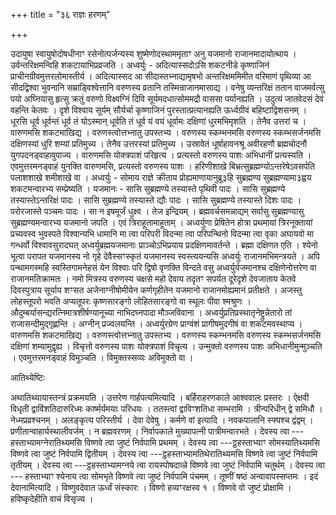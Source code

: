 +++
title = "३६ राज्ञः हरणम्"

+++

उदायुषा स्वायुषोदोषधीनाꣳ रसेनोत्पर्जन्यस्य शुष्मेणोदस्थाममृताꣳ अनु यजमानो राजानमादायोत्थाय । उर्वन्तरिक्षमन्विहि शकटायाभिप्रव्रजति । अध्वर्युः - अदित्यास्सदोऽसि शकटनीडे कृष्णाजिनं प्राचीनग्रीवमुत्तरलोमास्तीर्य । अदित्यास्सद आ सीदास्तभ्नाद्यामृषभो अन्तरिक्षममिमीत वरिमाणं पृथिव्या आ सीदद्विश्वा भुवनानि सम्राड्विश्वेत्तानि वरुणस्य व्रतानि तस्मिन्राजानमासाद्य । वनेषु व्यन्तरिक्षं ततान वाजमर्वत्सु पयो अघ्नियासु हृत्सु क्रतुं वरुणो विक्ष्वग्निं दिवि सूर्यमदधात्सोममद्रौ वाससा पर्यानह्यति । उदुत्यं जातवेदसं देवं वहन्ति केतवः । दृशे विश्वाय सूर्यम् सौर्यर्चा कृष्णाजिनं पुरस्तात्प्रत्यानह्यति ऊर्ध्वग्रीवं बहिष्टाद्विशसनम् । धूरसि धूर्व धूर्वन्तं धूर्व तं योऽस्मान् धूर्वति तं धूर्व यं वयं धूर्वामः दक्षिणां धुरमभिमृशति । तेनैव उत्तरां च । वारुणमसि शकटमाखिद्य । वरुणस्त्वोत्तभ्नातु उपस्तभ्य । वरुणस्य स्कम्भनमसि वरुणस्य स्कम्भसर्जनमसि दक्षिणस्यां धुरि शम्यां प्रतिमुच्य । तेनैव उत्तरस्यां प्रतिमुच्य । उस्रावेतं धूर्षाहावनश्रू अवीरहणौ ब्रह्मचोदनौ युगपदनड्वाहावुपाज्य । वारुणमसि योक्त्रपाशं परिहृत्य । प्रत्यस्तो वरुणस्य पाशः अभिधानीं प्रत्यस्यति । एवमुत्तरमनड्वाहं युनक्ति वारुणमसि, प्रत्यस्तो वरुणस्य पाशः । हरिणीशाखे बिभ्रत्सुब्रह्मण्योऽन्तरेषेऽवसर्पति पलाशशाखे शमीशाखे वा । अध्वर्युः - सोमाय राज्ञे क्रीताय प्रोह्यमाणायानुब्रू३हि सुब्रह्मण्य सुब्रह्मण्यामा३ह्वय शकटमन्वारभ्य सम्प्रेष्यति । यजमानः - सासि सुब्रह्मण्ये तस्यास्ते पृथिवी पादः । सासि सुब्रह्मण्ये तस्यास्तेऽन्तरिक्षं पादः । सासि सुब्रह्मण्ये तस्यास्ते द्यौः पादः । सासि सुब्रह्मण्ये तस्यास्ते दिशः पादः । परोरजास्ते पञ्चमः पादः । सा न इषमूर्जं धुक्ष्व । तेज इन्द्रियम् । ब्रह्मवर्चसमन्नाद्यम् सर्वासु सुब्रह्मण्यासु सुब्रह्मण्यमन्वारभ्य यजमानो जपति । एवं त्रिराहूतामाहूताम् । अध्वर्युणा प्रेषितेन होत्रा प्रथमायां त्रिरनूक्तायां प्रच्यवस्व भुवस्पते विश्वान्यभि धामानि मा त्वा परिपरी विदन्मा त्वा परिपन्थिनो विदन्मा त्वा वृका अघायवो मा गन्धर्वो विश्वावसुरादघत् अध्वर्युब्रह्मयजमानाः प्राञ्चोऽभिप्रयाय प्रदक्षिणमावर्तन्ते । ब्रह्मा दक्षिणत एति । श्येनो भूत्वा परापत यजमानस्य नो गृहे देवैस्सꣳस्कृतं यजमानस्य स्वस्त्ययन्यसि अध्वर्युः राजानमभिमन्त्रयते । अपि पन्थामगस्महि स्वस्तिगामनेहसं येन विश्वाः परि द्विषो वृणक्ति विन्दते वसु अध्वर्युर्यजमानश्च दक्षिणेनोत्तरेण वा राजानमतिक्रामतः । नमो मित्रस्य वरुणस्य चक्षसे महो देवाय तदृतꣳ सपर्यत दूरेदृशे देवजाताय केतवे दिवस्पुत्राय सूर्याय शꣳसत अजेनाग्नीषोमीयेन कर्णगृहीतेन यजमानो राजानमोह्यमानं प्रतीक्षते । अजस्तु लोहस्तूपरो भवति अप्यतूपरः कृष्णसारङ्गो लोहितसारङ्गो वा स्थूलः पीवा श्मश्रुणः । औदुम्बर्यासन्द्यरत्निमात्रशीर्षण्यानूच्या नाभिदघ्नपादा मौञ्जविवाना । अध्वर्युप्रतिप्रस्थातृनेष्ट्रुन्नेतारो तां राजासन्दीमुद्गृह्णन्ति । अग्नीन् प्रज्वलयन्ति । अध्वर्युरग्रेण प्राग्वंशं प्रागीषमुदगीषं वा शकटमवस्थाप्य । वारुणमसि शकटमाखिद्य । वरुणस्त्वोत्तभ्नातु उपस्तभ्य । वरुणस्य स्कम्भनमसि वरुणस्य स्कम्भसर्जनमसि दक्षिणां शम्यामुद्वृह्य । विचृत्तो वरुणस्य पाशः योक्त्रपाशं विचृत्य । उन्मुक्तो वरुणस्य पाशः अभिधानीमुन्मुञ्चति । एवमुत्तरमनड्वाहं विमुञ्चति । विमुक्तस्सव्यः अविमुक्तो वा ।

आतिथ्येष्टिः

अथातिथ्यायास्तन्त्रं प्रक्रमयति । उत्तरेण गार्हपत्यमित्यादि । बर्हिराहरणकाले आश्ववालः प्रस्तरः । ऐक्षवी विधृती द्वाविंशतिदारुरिध्मः कार्ष्मर्यमयाः परिधयः । ततस्त्वां द्वाविꣳशतिधा सम्भरामि । त्रीन्परिधीन् द्वे समिधौ । नेध्मप्रव्रश्चनम् । अलङ्कृत्य परिस्तीर्य । देवा देवेषु । कर्मणे वां इत्यादि । नवकपालानि स्फ्यश्च द्वंद्वम् । प्रणीतान्वाहार्यस्थालीवर्जम् । न ब्रह्मवरणम् । निर्वापकाले मुख्यापत्नी पात्रीमन्वारभते । देवस्य त्वा --- हस्ताभ्यामग्नेरातिथ्यमसि विष्णवे त्वा जुष्टं निर्वपामि प्रथमम् । देवस्य त्वा ---ट्ठहस्ताभ्याꣳ सोमस्यातिथ्यमसि विष्णवे त्वा जुष्टं निर्वपामि द्वितीयम् । देवस्य त्वा ---ट्ठहस्ताभ्यामतिथेरातिथ्यमसि विष्णवे त्वा जुष्टं निर्वपामि तृतीयम् । देवस्य त्वा ---ट्ठहस्ताभ्यामग्नये त्वा रायस्पोषदाव्न्ने विष्णवे त्वा जुष्टं निर्वपामि चतुर्थम् । देवस्य त्वा --- हस्ताभ्याꣳ श्येनाय त्वा सोमभृते विष्णवे त्वा जुष्टं निर्वपामि पंचमम् । तूष्णीं षष्ठं अन्वावापस्सप्तमः । इदं देवानामित्यादि । विष्णुवदेवात ऊर्ध्वं संस्कारः । विष्णो हव्यꣳरक्षस्व १ । विष्णवे वो जुष्टं प्रोक्षामि । हविष्कृदेहीति वाचं विसृज्य ।
